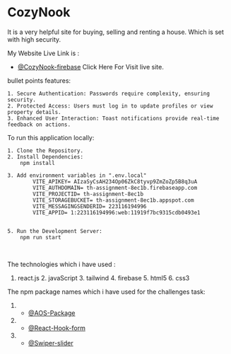 # CozyNook 
It is a very helpful site for buying, selling and renting a house. Which is set with high security.

My Website Live Link is : 
- [@CozyNook-firebase](https://th-assignment-8ec1b.web.app/) Click Here For Visit live site.


bullet points features:
    
    1. Secure Authentication: Passwords require complexity, ensuring security.
    2. Protected Access: Users must log in to update profiles or view property details.
    3. Enhanced User Interaction: Toast notifications provide real-time feedback on actions.


 To run this application locally:
 
    1. Clone the Repository.
    2. Install Dependencies:
        npm install

    3. Add environment variables in ".env.local"
            VITE_APIKEY= AIzaSyCsAH234Op06ZkC8tyvp9ZmZoZp5B8q3uA
            VITE_AUTHDOMAIN= th-assignment-8ec1b.firebaseapp.com
            VITE_PROJECTID= th-assignment-8ec1b
            VITE_STORAGEBUCKET= th-assignment-8ec1b.appspot.com
            VITE_MESSAGINGSENDERID= 223116194996
            VITE_APPID= 1:223116194996:web:11919f7bc9315cdb0493e1

    
    5. Run the Development Server:
        npm run start
 
 <br/>

The technologies which i have used :
   1. react.js     2. javaScript    3. tailwind     4. firebase     5. html5    6. css3



The npm package names which i have used for the challenges task:
1. - [@AOS-Package](https://www.npmjs.com/package/aos) 
2. - [@React-Hook-form](https://react-hook-form.com/) 
3. - [@Swiper-slider](https://swiperjs.com/)
